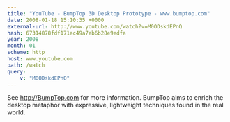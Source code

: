 ```yaml
---
title: "YouTube - BumpTop 3D Desktop Prototype - www.bumptop.com"
date: 2008-01-18 15:10:35 +0000
external-url: http://www.youtube.com/watch?v=M0ODskdEPnQ
hash: 67314878fdf171ac49a7eb6b28e9edfa
year: 2008
month: 01
scheme: http
host: www.youtube.com
path: /watch
query:
    v: "M0ODskdEPnQ"
---
```


See http://BumpTop.com for more information. BumpTop aims to enrich the desktop metaphor with expressive, lightweight techniques found in the real world.
